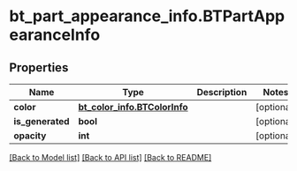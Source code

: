 # bt_part_appearance_info.BTPartAppearanceInfo

## Properties
Name | Type | Description | Notes
------------ | ------------- | ------------- | -------------
**color** | [**bt_color_info.BTColorInfo**](BTColorInfo.md) |  | [optional] 
**is_generated** | **bool** |  | [optional] 
**opacity** | **int** |  | [optional] 

[[Back to Model list]](../README.md#documentation-for-models) [[Back to API list]](../README.md#documentation-for-api-endpoints) [[Back to README]](../README.md)


